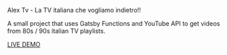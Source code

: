 Alex Tv - La TV italiana che vogliamo indietro!!

A small project that uses Gatsby Functions and YouTube API to get videos from 80s / 90s italian TV playlists.

<a href="https://alextv.netlify.app/"> LIVE DEMO </a>
